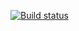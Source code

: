 [![Build status](https://ci.appveyor.com/api/projects/status/2g8syk1k31slfmp1?svg=true)](https://ci.appveyor.com/project/SMarinichev/cd)
